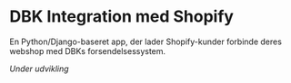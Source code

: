 # DBK Integration med Shopify
En Python/Django-baseret app, der lader Shopify-kunder forbinde deres webshop med DBKs forsendelsessystem.

*Under udvikling*
